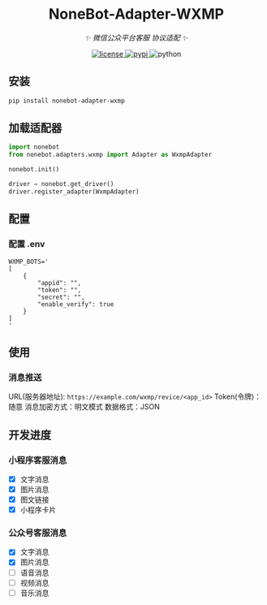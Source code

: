 <div align="center">

# NoneBot-Adapter-WXMP

_✨ 微信公众平台客服 协议适配 ✨_

</div>

<p align="center">
  <a href="https://raw.githubusercontent.com/YangRucheng/nonebot-adapter-wxmp/master/LICENSE">
    <img src="https://img.shields.io/github/license/YangRucheng/nonebot-adapter-wxmp" alt="license">
  </a>
  <a href="https://pypi.python.org/pypi/nonebot-adapter-wxmp">
    <img src="https://img.shields.io/pypi/v/nonebot-adapter-wxmp" alt="pypi">
  </a>
  <img src="https://img.shields.io/badge/python-3.10+-blue" alt="python">
</p>

## 安装

```bash
pip install nonebot-adapter-wxmp
```

## 加载适配器

```python
import nonebot
from nonebot.adapters.wxmp import Adapter as WxmpAdapter

nonebot.init()

driver = nonebot.get_driver()
driver.register_adapter(WxmpAdapter)
```

## 配置

### 配置 .env

```dotenv
WXMP_BOTS='
[
    {
        "appid": "",
        "token": "", 
        "secret": "",
        "enable_verify": true
    }
]
'
```

## 使用

### 消息推送

URL(服务器地址): `https://example.com/wxmp/revice/<app_id>`
Token(令牌)：随意
消息加密方式：明文模式
数据格式：JSON

## 开发进度

### 小程序客服消息

- [x] 文字消息
- [x] 图片消息
- [x] 图文链接
- [x] 小程序卡片
  
### 公众号客服消息

- [x] 文字消息
- [x] 图片消息
- [ ] 语音消息
- [ ] 视频消息
- [ ] 音乐消息